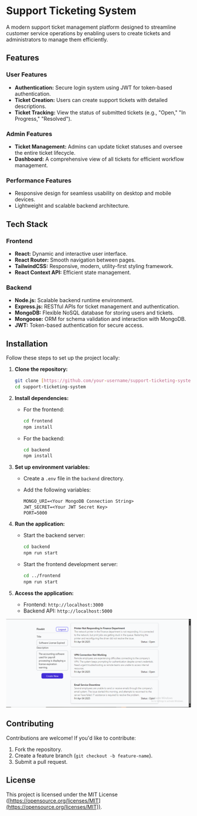 # Support Ticketing System

A modern support ticket management platform designed to streamline customer service operations by enabling users to create tickets and administrators to manage them efficiently.

## Features

### User Features

-   **Authentication:** Secure login system using JWT for token-based authentication.
-   **Ticket Creation:** Users can create support tickets with detailed descriptions.
-   **Ticket Tracking:** View the status of submitted tickets (e.g., "Open," "In Progress," "Resolved").

### Admin Features

-   **Ticket Management:** Admins can update ticket statuses and oversee the entire ticket lifecycle.
-   **Dashboard:** A comprehensive view of all tickets for efficient workflow management.

### Performance Features

-   Responsive design for seamless usability on desktop and mobile devices.
-   Lightweight and scalable backend architecture.

## Tech Stack

### Frontend

-   **React:** Dynamic and interactive user interface.
-   **React Router:** Smooth navigation between pages.
-   **TailwindCSS:** Responsive, modern, utility-first styling framework.
-   **React Context API:** Efficient state management.

### Backend

-   **Node.js:** Scalable backend runtime environment.
-   **Express.js:** RESTful APIs for ticket management and authentication.
-   **MongoDB:** Flexible NoSQL database for storing users and tickets.
-   **Mongoose:** ORM for schema validation and interaction with MongoDB.
-   **JWT:** Token-based authentication for secure access.

## Installation

Follow these steps to set up the project locally:

1.  **Clone the repository:**

    ```bash
    git clone [https://github.com/your-username/support-ticketing-system.git](https://github.com/your-username/support-ticketing-system.git)
    cd support-ticketing-system
    ```

2.  **Install dependencies:**

    -   For the frontend:

        ```bash
        cd frontend
        npm install
        ```

    -   For the backend:

        ```bash
        cd backend
        npm install
        ```

3.  **Set up environment variables:**

    -   Create a `.env` file in the `backend` directory.
    -   Add the following variables:

        ```
        MONGO_URI=<Your MongoDB Connection String>
        JWT_SECRET=<Your JWT Secret Key>
        PORT=5000
        ```

4.  **Run the application:**

    -   Start the backend server:

        ```bash
        cd backend
        npm run start
        ```

    -   Start the frontend development server:

        ```bash
        cd ../frontend
        npm run start
        ```

5.  **Access the application:**

    -   Frontend: `http://localhost:3000`
    -   Backend API: `http://localhost:5000`

![Support Ticket](screenshoot/support2.PNG)

## Contributing

Contributions are welcome! If you'd like to contribute:

1.  Fork the repository.
2.  Create a feature branch (`git checkout -b feature-name`).
3.  Submit a pull request.

## License

This project is licensed under the MIT License ([https://opensource.org/licenses/MIT](https://opensource.org/licenses/MIT)).
